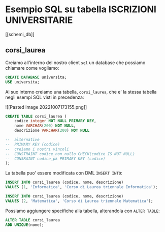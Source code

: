# Esempio SQL su tabella ISCRIZIONI UNIVERSITARIE
[[schemi_db]]
## corsi_laurea
Creiamo all'interno del nostro client `sql` un database che possiamo chiamare come vogliamo:
```sql
CREATE DATABASE universita;
USE universita;
```

Al suo interno creiamo una tabella, `corsi_laurea`, che e' la stessa tabella negli esempi SQL visti in precedenza:

![[Pasted image 20221007173155.png]]

```sql
CREATE TABLE corsi_laurea (
    codice integer NOT NULL PRIMARY KEY,
    nome VARCHAR(200) NOT NULL,
    descrizione VARCHAR(200) NOT NULL

--  alternative
--  PRIMARY KEY (codice)
--  creiamo i nostri vincoli
--  CONSTRAINT codice_non_nullo CHECK(codice IS NOT NULL)
--  CONSRAINT codice_pk PRIMARY KEY (codice)
);
```


La tabella puo' essere modificata con DML `INSERT INTO`:
```sql
INSERT INTO corsi_laurea (codice, nome, descrizione)
VALUES (1, 'Informatica', 'Corso di Laurea triennale Informatica');

INSERT INTO corsi_laurea (codice, nome, descrizione)
VALUES (2, 'Matematica', 'Corso di Laurea triennale Matematica');
```

Possiamo aggiungere specifiche alla tabella, alterandola con `ALTER TABLE`:
```sql
ALTER TABLE corsi_laurea
ADD UNIQUE(nome);
```


